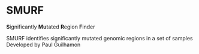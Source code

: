 # SMURF
**S**ignificantly **Mu**tated **R**egion **F**inder

SMURF identifies significantly mutated genomic regions in a set of samples
Developed by Paul Guilhamon
